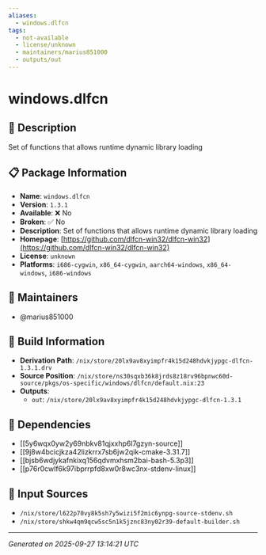 ```yaml
---
aliases:
  - windows.dlfcn
tags:
  - not-available
  - license/unknown
  - maintainers/marius851000
  - outputs/out
---
```


# windows.dlfcn

## 📝 Description

Set of functions that allows runtime dynamic library loading

## 📋 Package Information

- **Name**: `windows.dlfcn`
- **Version**: `1.3.1`
- **Available**: ❌ No
- **Broken**: ✅ No
- **Description**: Set of functions that allows runtime dynamic library loading
- **Homepage**: [https://github.com/dlfcn-win32/dlfcn-win32](https://github.com/dlfcn-win32/dlfcn-win32)
- **License**: `unknown`
- **Platforms**: `i686-cygwin`, `x86_64-cygwin`, `aarch64-windows`, `x86_64-windows`, `i686-windows`
## 👥 Maintainers

- @marius851000


## 🔧 Build Information

- **Derivation Path**: `/nix/store/20lx9av8xyimpfr4k15d248hdvkjypgc-dlfcn-1.3.1.drv`
- **Source Position**: `/nix/store/ns30sqxb36k8jrds8z18rv96bpnwc60d-source/pkgs/os-specific/windows/dlfcn/default.nix:23`
- **Outputs**:
  - `out`:  `/nix/store/20lx9av8xyimpfr4k15d248hdvkjypgc-dlfcn-1.3.1`

## 🔗 Dependencies

- [[5y6wqx0yw2y69nbkv81qjxxhp6l7gzyn-source]]
- [[9j8w4bcicjkza42lizkrrx7sb6jw2qik-cmake-3.31.7]]
- [[bjsb6wdjykafnkixq156qdvmxhsm2bai-bash-5.3p3]]
- [[p76r0cwlf6k97ibprrpfd8xw0r8wc3nx-stdenv-linux]]

## 📁 Input Sources

- `/nix/store/l622p70vy8k5sh7y5wizi5f2mic6ynpg-source-stdenv.sh`
- `/nix/store/shkw4qm9qcw5sc5n1k5jznc83ny02r39-default-builder.sh`

---
*Generated on 2025-09-27 13:14:21 UTC*
